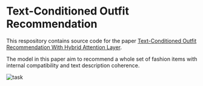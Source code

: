 # Text-Conditioned Outfit Recommendation

This respository contains source code for the paper [Text-Conditioned Outfit Recommendation With Hybrid Attention Layer](https://ieeexplore.ieee.org/document/10373836). 

The model in this paper aim to recommend a whole set of fashion items with internal compatibility and text description coherence.

![task](assets/task.jpg)
